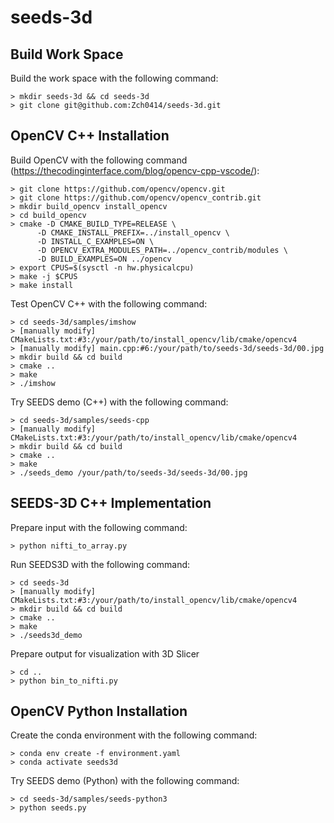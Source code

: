 # seeds-3d

## Build Work Space

Build the work space with the following command:
```
> mkdir seeds-3d && cd seeds-3d
> git clone git@github.com:Zch0414/seeds-3d.git
```

## OpenCV C++ Installation

Build OpenCV with the following command (https://thecodinginterface.com/blog/opencv-cpp-vscode/):
```
> git clone https://github.com/opencv/opencv.git
> git clone https://github.com/opencv/opencv_contrib.git
> mkdir build_opencv install_opencv
> cd build_opencv
> cmake -D CMAKE_BUILD_TYPE=RELEASE \
      -D CMAKE_INSTALL_PREFIX=../install_opencv \
      -D INSTALL_C_EXAMPLES=ON \
      -D OPENCV_EXTRA_MODULES_PATH=../opencv_contrib/modules \
      -D BUILD_EXAMPLES=ON ../opencv
> export CPUS=$(sysctl -n hw.physicalcpu)
> make -j $CPUS
> make install
```

Test OpenCV C++ with the following command:
```
> cd seeds-3d/samples/imshow
> [manually modify] CMakeLists.txt:#3:/your/path/to/install_opencv/lib/cmake/opencv4
> [manually modify] main.cpp:#6:/your/path/to/seeds-3d/seeds-3d/00.jpg
> mkdir build && cd build
> cmake ..
> make
> ./imshow
```

Try SEEDS demo (C++) with the following command:
```
> cd seeds-3d/samples/seeds-cpp
> [manually modify] CMakeLists.txt:#3:/your/path/to/install_opencv/lib/cmake/opencv4
> mkdir build && cd build
> cmake ..
> make
> ./seeds_demo /your/path/to/seeds-3d/seeds-3d/00.jpg
```

## SEEDS-3D C++ Implementation

Prepare input with the following command:
```
> python nifti_to_array.py
```

Run SEEDS3D with the following command:
```
> cd seeds-3d
> [manually modify] CMakeLists.txt:#3:/your/path/to/install_opencv/lib/cmake/opencv4
> mkdir build && cd build
> cmake ..
> make
> ./seeds3d_demo
```

Prepare output for visualization with 3D Slicer
```
> cd ..
> python bin_to_nifti.py
```

## OpenCV Python Installation

Create the conda environment with the following command:
```
> conda env create -f environment.yaml
> conda activate seeds3d
```

Try SEEDS demo (Python) with the following command:
```
> cd seeds-3d/samples/seeds-python3
> python seeds.py
```